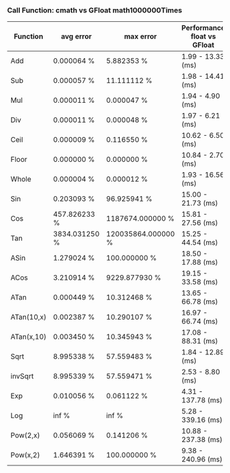 ### Call Function: cmath vs GFloat math1000000Times 
|Function| avg error|max error| Performance float vs GFloat | float / GFloat | float fast| GFloat fast|
|--|--|--|--|--|--|--|
|Add|0.000064 %|5.882353 %|1.99 - 13.33  (ms) |0.15|$\checkmark$||
|Sub|0.000057 %|11.111112 %|1.98 - 14.41  (ms) |0.14|$\checkmark$||
|Mul|0.000011 %|0.000047 %|1.94 - 4.90  (ms) |0.40|$\checkmark$||
|Div|0.000011 %|0.000048 %|1.97 - 6.21  (ms) |0.32|$\checkmark$||
|Ceil|0.000009 %|0.116550 %|10.62 - 6.50  (ms) |1.64||$\checkmark$|
|Floor|0.000000 %|0.000000 %|10.84 - 2.70  (ms) |4.02||$\checkmark$|
|Whole|0.000004 %|0.000012 %|1.93 - 16.56  (ms) |0.12|$\checkmark$||
|Sin|0.203093 %|96.925941 %|15.00 - 21.73  (ms) |0.69|$\checkmark$||
|Cos|457.826233 %|1187674.000000 %|15.81 - 27.56  (ms) |0.57|$\checkmark$||
|Tan|3834.031250 %|120035864.000000 %|15.25 - 44.54  (ms) |0.34|$\checkmark$||
|ASin|1.279024 %|100.000000 %|18.50 - 17.88  (ms) |1.03||$\checkmark$|
|ACos|3.210914 %|9229.877930 %|19.15 - 33.58  (ms) |0.57|$\checkmark$||
|ATan|0.000449 %|10.312468 %|13.65 - 66.78  (ms) |0.20|$\checkmark$||
|ATan(10,x)|0.002387 %|10.290107 %|16.97 - 66.74  (ms) |0.25|$\checkmark$||
|ATan(x,10)|0.003450 %|10.345943 %|17.08 - 88.31  (ms) |0.19|$\checkmark$||
|Sqrt|8.995338 %|57.559483 %|1.84 - 12.89  (ms) |0.14|$\checkmark$||
|invSqrt|8.995339 %|57.559471 %|2.53 - 8.80  (ms) |0.29|$\checkmark$||
|Exp|0.010056 %|0.061122 %|4.31 - 137.78  (ms) |0.03|$\checkmark$||
|Log|inf %|inf %|5.28 - 339.16  (ms) |0.02|$\checkmark$||
|Pow(2,x)|0.056069 %|0.141206 %|10.88 - 237.38  (ms) |0.05|$\checkmark$||
|Pow(x,2)|1.646391 %|100.000000 %|9.38 - 240.96  (ms) |0.04|$\checkmark$||
